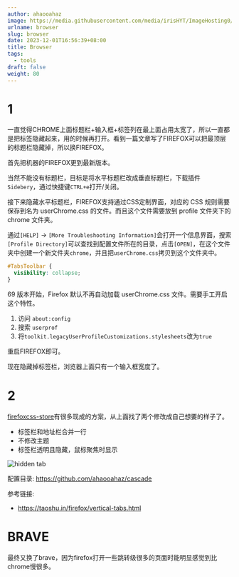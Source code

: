 ```yaml
---
author: ahaooahaz
image: https://media.githubusercontent.com/media/irisHYT/ImageHosting0/main/images/firefox-host.webp
urlname: browser
slug: browser
date: 2023-12-01T16:56:39+08:00
title: Browser
tags:
  - tools
draft: false
weight: 80
---
```


<!--more-->

# 1

一直觉得CHROME上面标题栏+输入框+标签列在最上面占用太宽了，所以一直都是把标签隐藏起来，用的时候再打开。看到一篇文章写了FIREFOX可以把最顶层的标题栏隐藏掉，所以换FIREFOX。

首先把机器的FIREFOX更到最新版本。

当然不能没有标题栏，目标是将水平标题栏改成垂直标题栏，下载插件`Sidebery`，通过快捷键`CTRL+e`打开/关闭。

接下来隐藏水平标题栏，FIREFOX支持通过CSS定制界面，对应的 CSS 规则需要保存到名为 userChrome.css 的文件。而且这个文件需要放到 profile 文件夹下的 chrome 文件夹。

通过`[HELP]` -> `[More Troubleshooting Information]`会打开一个信息界面，搜索`[Profile Directory]`可以查找到配置文件所在的目录，点击`[OPEN]`，在这个文件夹中创建一个新文件夹`chrome`，并且把`userChrome.css`拷贝到这个文件夹中。

```css
#TabsToolbar {
  visibility: collapse;
}
```

69 版本开始，Firefox 默认不再自动加载 userChrome.css 文件。需要手工开启这个特性。

1. 访问 `about:config`
2. 搜索 `userprof`
3. 将`toolkit.legacyUserProfileCustomizations.stylesheets`改为`true`

重启FIREFOX即可。

现在隐藏掉标签栏，浏览器上面只有一个输入框宽度了。

# 2

[firefoxcss-store](https://firefoxcss-store.github.io/)有很多现成的方案，从上面找了两个修改成自己想要的样子了。

- 标签栏和地址栏合并一行
- 不修改主题
- 标签栏透明且隐藏，鼠标聚焦时显示

![hidden tab](https://media.githubusercontent.com/media/irisHYT/ImageHosting0/main/images/firefox-tab-full.gif)

配置目录: https://github.com/ahaooahaz/cascade


参考链接:
- https://taoshu.in/firefox/vertical-tabs.html

# BRAVE

最终又换了brave，因为firefox打开一些跳转级很多的页面时能明显感觉到比chrome慢很多。
